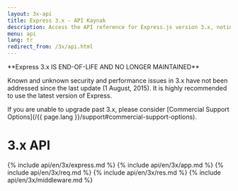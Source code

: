 ```yaml
---
layout: 3x-api
title: Express 3.x - API Kaynak
description: Access the API reference for Express.js version 3.x, noting that this version is end-of-life and no longer maintained - includes details on modules and methods.
menu: api
lang: tr
redirect_from: /3x/api.html
---
```


<div id="api-doc" markdown="1">

  <div class="doc-box doc-warn" markdown="1">
  **Express 3.x IS END-OF-LIFE AND NO LONGER MAINTAINED**

Known and unknown security and performance issues in 3.x have not been addressed since the last update (1 August, 2015). It is highly recommended to use the latest version of Express.

If you are unable to upgrade past 3.x, please consider [Commercial Support Options](/{{ page.lang }}/support#commercial-support-options).

  </div>

  <h1>3.x API</h1>

{% include api/en/3x/express.md %}
{% include api/en/3x/app.md %}
{% include api/en/3x/req.md %}
{% include api/en/3x/res.md %}
{% include api/en/3x/middleware.md %}

</div>

